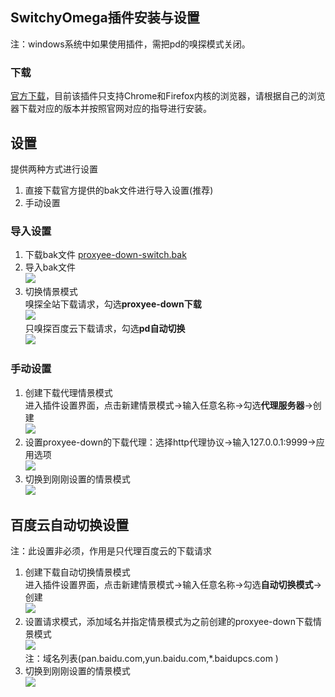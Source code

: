 ## SwitchyOmega插件安装与设置
  注：windows系统中如果使用插件，需把pd的嗅探模式关闭。
### 下载
[官方下载](https://www.switchyomega.com/download.html)，目前该插件只支持Chrome和Firefox内核的浏览器，请根据自己的浏览器下载对应的版本并按照官网对应的指导进行安装。
## 设置
提供两种方式进行设置  
1. 直接下载官方提供的bak文件进行导入设置(推荐)
2. 手动设置
### 导入设置
1. 下载bak文件
[proxyee-down-switch.bak](https://github.com/monkeyWie/proxyee-down/raw/master/.guide/common/switchy/proxyee-down-switch.bak)  
2. 导入bak文件  
![](https://github.com/monkeyWie/proxyee-down/raw/master/.guide/common/switchy/imgs/2-1-2.png)  
3. 切换情景模式  
嗅探全站下载请求，勾选**proxyee-down下载**  
![](https://github.com/monkeyWie/proxyee-down/raw/master/.guide/common/switchy/imgs/2-2-3.png)   
只嗅探百度云下载请求，勾选**pd自动切换**  
![](https://github.com/monkeyWie/proxyee-down/raw/master/.guide/common/switchy/imgs/3-3.png) 
### 手动设置
1. 创建下载代理情景模式  
进入插件设置界面，点击新建情景模式->输入任意名称->勾选**代理服务器**->创建  
![](https://github.com/monkeyWie/proxyee-down/raw/master/.guide/common/switchy/imgs/2-2-1.png)  
2. 设置proxyee-down的下载代理：选择http代理协议->输入127.0.0.1:9999->应用选项  
![](https://github.com/monkeyWie/proxyee-down/raw/master/.guide/common/switchy/imgs/2-2-2.png)  
3. 切换到刚刚设置的情景模式  
![](https://github.com/monkeyWie/proxyee-down/raw/master/.guide/common/switchy/imgs/2-2-3.png)  

## 百度云自动切换设置
  注：此设置非必须，作用是只代理百度云的下载请求  
1. 创建下载自动切换情景模式  
进入插件设置界面，点击新建情景模式->输入任意名称->勾选**自动切换模式**->创建  
![](https://github.com/monkeyWie/proxyee-down/raw/master/.guide/common/switchy/imgs/3-1.png)  
2. 设置请求模式，添加域名并指定情景模式为之前创建的proxyee-down下载情景模式  
![](https://github.com/monkeyWie/proxyee-down/raw/master/.guide/common/switchy/imgs/3-2.png)  
  注：域名列表(pan.baidu.com,yun.baidu.com,*.baidupcs.com  )
3. 切换到刚刚设置的情景模式  
![](https://github.com/monkeyWie/proxyee-down/raw/master/.guide/common/switchy/imgs/3-3.png)  
